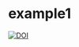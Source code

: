 # example1
[![DOI](https://zenodo.org/badge/627198487.svg)](https://zenodo.org/badge/latestdoi/627198487)
